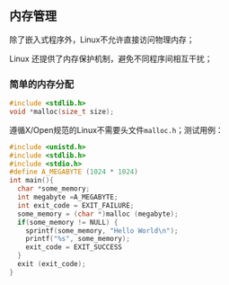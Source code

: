 ## 内存管理

除了嵌入式程序外，Linux不允许直接访问物理内存；

Linux 还提供了内存保护机制，避免不同程序间相互干扰；

### 简单的内存分配

```c
#include <stdlib.h>
void *malloc(size_t size);
```

遵循X/Open规范的Linux不需要头文件`malloc.h`；测试用例：

```c
#include <unistd.h> 
#include <stdlib.h> 
#include <stdio.h>
#define A_MEGABYTE (1024 * 1024)
int main(){
  char *some_memory;
  int megabyte =A_MEGABYTE;
  int exit_code = EXIT_FAILURE;
  some_memory = (char *)malloc (megabyte);
  if(some_memory != NULL) {
    sprintf(some_memory, "Hello World\n");
    printf("%s", some_memory);
    exit_code = EXIT_SUCCESS
  }
  exit (exit_code);
}
```

